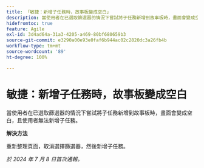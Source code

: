 ```yaml
---
title: 「敏捷：新增子任務時，故事板變成空白」
description: 當使用者在已選取篩選器的情況下嘗試將子任務新增到故事板時，畫面會變成空白，且使用者無法新增子任務。
hidefromtoc: true
feature: Agile
exl-id: 3d4ad64a-31a3-4205-a469-80bf680659b3
source-git-commit: e3290a00e93e0faf6b944ac02c2820dc3a26fb4b
workflow-type: tm+mt
source-wordcount: '89'
ht-degree: 100%

---
```


# 敏捷：新增子任務時，故事板變成空白


<!--
>[!NOTE]
>
>This issue was fixed on July 18, 2024.
-->

當使用者在已選取篩選器的情況下嘗試將子任務新增到故事板時，畫面會變成空白，且使用者無法新增子任務。

**解決方法**

重新整理頁面，取消選擇篩選器，然後新增子任務。

_於 2024 年 7 月 8 日首次通報。_
